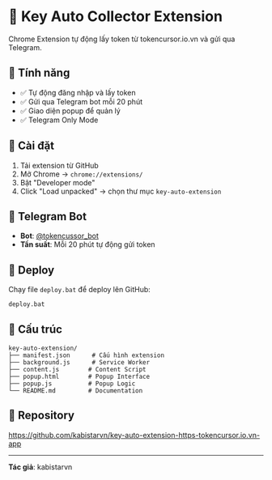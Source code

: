 # 🔑 Key Auto Collector Extension

Chrome Extension tự động lấy token từ tokencursor.io.vn và gửi qua Telegram.

## 🎯 Tính năng

- ✅ Tự động đăng nhập và lấy token
- ✅ Gửi qua Telegram bot mỗi 20 phút  
- ✅ Giao diện popup để quản lý
- ✅ Telegram Only Mode

## 🚀 Cài đặt

1. Tải extension từ GitHub
2. Mở Chrome → `chrome://extensions/`
3. Bật "Developer mode"
4. Click "Load unpacked" → chọn thư mục `key-auto-extension`

## 📱 Telegram Bot

- **Bot**: [@tokencussor_bot](https://t.me/tokencussor_bot)
- **Tần suất**: Mỗi 20 phút tự động gửi token

## 🔧 Deploy

Chạy file `deploy.bat` để deploy lên GitHub:

```cmd
deploy.bat
```

## 📁 Cấu trúc

```
key-auto-extension/
├── manifest.json      # Cấu hình extension
├── background.js      # Service Worker
├── content.js        # Content Script
├── popup.html        # Popup Interface
├── popup.js          # Popup Logic
└── README.md         # Documentation
```

## 🔗 Repository

https://github.com/kabistarvn/key-auto-extension-https-tokencursor.io.vn-app

---
**Tác giả**: kabistarvn